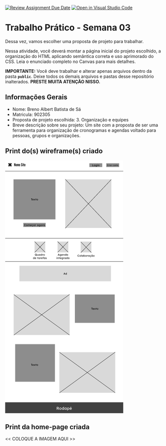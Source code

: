 [![Review Assignment Due Date](https://classroom.github.com/assets/deadline-readme-button-22041afd0340ce965d47ae6ef1cefeee28c7c493a6346c4f15d667ab976d596c.svg)](https://classroom.github.com/a/7wsY_W8o)
[![Open in Visual Studio Code](https://classroom.github.com/assets/open-in-vscode-2e0aaae1b6195c2367325f4f02e2d04e9abb55f0b24a779b69b11b9e10269abc.svg)](https://classroom.github.com/online_ide?assignment_repo_id=20175962&assignment_repo_type=AssignmentRepo)
# Trabalho Prático - Semana 03

Dessa vez, vamos escolher uma proposta de projeto para trabalhar.

Nessa atividade, você deverá montar a página inicial do projeto escolhido, a organização do HTML aplicando semântica correta e uso aprimorado do CSS. Leia o enunciado completo no Canvas para mais detalhes.

**IMPORTANTE:** Você deve trabalhar e alterar apenas arquivos dentro da pasta **`public`**. Deixe todos os demais arquivos e pastas desse repositório inalterados. **PRESTE MUITA ATENÇÃO NISSO.**

## Informações Gerais

- Nome: Breno Albert Batista de Sá
- Matricula: 902305
- Proposta de projeto escolhida: 3. Organização e equipes
- Breve descrição sobre seu projeto: Um site com a proposta de ser uma ferramenta para organização de cronogramas e agendas voltado para pessoas, grupos e organizações.


## Print do(s) wireframe(s) criado

![Wireframe](public/wireframe.png)


## Print da home-page criada

<<  COLOQUE A IMAGEM AQUI >>
